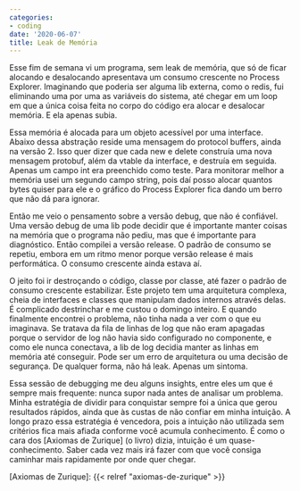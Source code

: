 ```yaml
---
categories:
- coding
date: '2020-06-07'
title: Leak de Memória
---
```


Esse fim de semana vi um programa, sem leak de memória, que só de ficar alocando e desalocando apresentava um consumo crescente no Process Explorer. Imaginando que poderia ser alguma lib externa, como o redis, fui eliminando uma por uma as variáveis do sistema, até chegar em um loop em que a única coisa feita no corpo do código era alocar e desalocar memória. E ela apenas subia.

Essa memória é alocada para um objeto acessível por uma interface. Abaixo dessa abstração reside uma mensagem do protocol buffers, ainda na versão 2. Isso quer dizer que cada new e delete construía uma nova mensagem protobuf, além da vtable da interface, e destruía em seguida. Apenas um campo int era preenchido como teste. Para monitorar melhor a memória usei um segundo campo string, pois daí posso alocar quantos bytes quiser para ele e o gráfico do Process Explorer fica dando um berro que não dá para ignorar.

Então me veio o pensamento sobre a versão debug, que não é confiável. Uma versão debug de uma lib pode decidir que é importante manter coisas na memória que o programa não pediu, mas que é importante para diagnóstico. Então compilei a versão release. O padrão de consumo se repetiu, embora em um ritmo menor porque versão release é mais performática. O consumo crescente ainda estava aí.

O jeito foi ir destroçando o código, classe por classe, até fazer o padrão de consumo crescente estabilizar. Este projeto tem uma arquitetura complexa, cheia de interfaces e classes que manipulam dados internos através delas. É complicado destrinchar e me custou o domingo inteiro. E quando finalmente encontrei o problema, não tinha nada a ver com o que eu imaginava. Se tratava da fila de linhas de log que não eram apagadas porque o servidor de log não havia sido configurado no componente, e como ele nunca conectava, a lib de log decidia manter as linhas em memória até conseguir. Pode ser um erro de arquitetura ou uma decisão de segurança. De qualquer forma, não há leak. Apenas um sintoma.

Essa sessão de debugging me deu alguns insights, entre eles um que é sempre mais frequente: nunca supor nada antes de analisar um problema. Minha estratégia de dividir para conquistar sempre foi a única que gerou resultados rápidos, ainda que às custas de não confiar em minha intuição. A longo prazo essa estratégia é vencedora, pois a intuição não utilizada sem critérios fica mais afiada conforme você acumula conhecimento. É como o cara dos [Axiomas de Zurique] (o livro) dizia, intuição é um quase-conhecimento. Saber cada vez mais irá fazer com que você consiga caminhar mais rapidamente por onde quer chegar.

[Axiomas de Zurique]: {{< relref "axiomas-de-zurique" >}}

